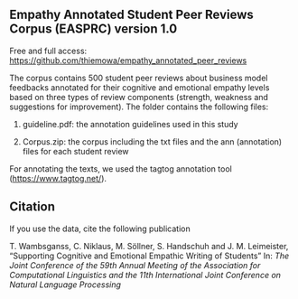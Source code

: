 Empathy Annotated Student Peer Reviews Corpus (EASPRC) version 1.0
-----------------------------------------------------

Free and full access: https://github.com/thiemowa/empathy_annotated_peer_reviews

The corpus contains 500 student peer reviews about business model feedbacks annotated for their cognitive and emotional empathy levels based on three types of review components (strength, weakness and suggestions for improvement). The folder contains the following files:

1. guideline.pdf: the annotation guidelines used in this study

2. Corpus.zip: the corpus including the txt files and the ann (annotation) files for each student review
   
For annotating the texts, we used the tagtog annotation tool (https://www.tagtog.net/).


Citation
--------
  
If you use the data, cite the following publication

   T. Wambsganss, C. Niklaus, M. Söllner, S. Handschuh and J. M. Leimeister, 
   “Supporting Cognitive and Emotional Empathic Writing of Students” In: _The Joint Conference of the 59th Annual Meeting of the Association for Computational Linguistics and the 11th International Joint Conference on Natural Language Processing_
